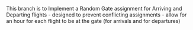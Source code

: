This branch is to Implement a Random Gate assignment for Arriving and Departing flights - designed to prevent conflicting assignments - allow for an hour for each flight to be at the gate (for arrivals and for departures)
